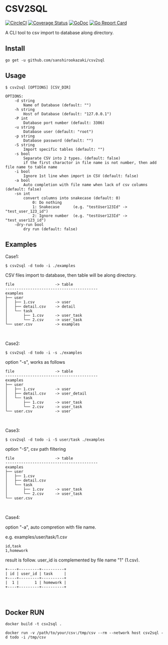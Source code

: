 # CSV2SQL
[![CircleCI](https://circleci.com/gh/sanshirookazaki/csv2sql.svg?style=svg)](https://circleci.com/gh/sanshirookazaki/csv2sql)
[![Coverage Status](https://coveralls.io/repos/github/sanshirookazaki/csv2sql/badge.svg?branch=master)](https://coveralls.io/github/sanshirookazaki/csv2sql?branch=master)
[![GoDoc](https://godoc.org/github.com/sanshirookazaki/csv2sql?status.svg)](https://godoc.org/github.com/sanshirookazaki/csv2sql)
[![Go Report Card](https://goreportcard.com/badge/github.com/sanshirookazaki/csv2sql)](https://goreportcard.com/report/github.com/sanshirookazaki/csv2sql)

A CLI tool to csv import to database along directory.

## Install

```
go get -u github.com/sanshirookazaki/csv2sql
```

## Usage

```
$ csv2sql [OPTIONS] [CSV_DIR]

OPTIONS:
    -d string
        Name of Database (default: "")
    -h string
        Host of Database (default: "127.0.0.1")
    -P int
        Database port number (default: 3306)
    -u string
        Database user (default: "root")
    -p string
        Database password (default: "")
    -S string
        Import specific tables (default: "")
    -s bool
        Separate CSV into 2 types. (default: false)
        if the first charactor in file name is not number, then add file name to table name
    -i bool
        Ignore 1st line when import in CSV (default: false)
    -a bool
        Auto completion with file name when lack of csv columns (default: false)
    -sn int
        convert columns into snakecase (default: 0)
            0: Do nothing
            1: Snakecase      (e.g. "testUser123Id" -> "test_user_123_id")
            2: Ignore number  (e.g. "testUser123Id" -> "test_user123_id")
    -dry-run bool
        dry run (default: false)
```

## Examples

Case1:
```
$ csv2sql -d todo -i ./examples
```

CSV files import to database, then table will be along directory.
```
file                  -> table
-----------------------------------------
examples
├── user
│   ├── 1.csv         -> user
│   ├── detail.csv    -> detail
│   └── task
│       ├── 1.csv     -> user_task
│       └── 2.csv     -> user_task
└── user.csv          -> examples
```

<br>

Case2:
```
$ csv2sql -d todo -i -s ./examples
```

option "-s", works as follows
```
file                  -> table
-----------------------------------------
examples
├── user
│   ├── 1.csv         -> user
│   ├── detail.csv    -> user_detail
│   └── task
│       ├── 1.csv     -> user_task
│       └── 2.csv     -> user_task
└── user.csv          -> user
```
<br>

Case3:
```
$ csv2sql -d todo -i -S user/task ./examples
```

option "-S", csv path filtering
```
file                  -> table
-----------------------------------------
examples
├── user
│   ├── 1.csv
│   ├── detail.csv
│   └── task
│       ├── 1.csv     -> user_task
│       └── 2.csv     -> user_task
└── user.csv
```
<br>

Case4:

option "-a", auto compretion with file name.

e.g. examples/user/task/1.csv
```
id,task
1,homework
```

result is follow. user_id is complemented by file name "1" (1.csv).
```
+----+---------+----------+
| id | user_id | task     |
+----+---------+----------+
|  1 |       1 | homework |
+----+---------+----------+
```

<br>

## Docker RUN
```
docker build -t csv2sql .

docker run -v /path/to/your/csv:/tmp/csv --rm --network host csv2sql -d todo -i /tmp/csv
```